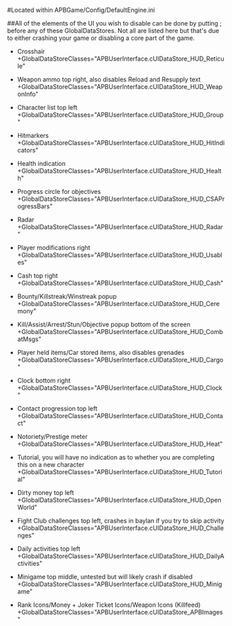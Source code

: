 #Located within APBGame/Config/DefaultEngine.ini

##All of the elements of the UI you wish to disable can be done by putting ; before any of these GlobalDataStores. Not all are listed here but that's due to either crashing your game or disabling a core part of the game.

- Crosshair
+GlobalDataStoreClasses="APBUserInterface.cUIDataStore_HUD_Reticule"

- Weapon ammo top right, also disables Reload and Resupply text
+GlobalDataStoreClasses="APBUserInterface.cUIDataStore_HUD_WeaponInfo"

- Character list top left
+GlobalDataStoreClasses="APBUserInterface.cUIDataStore_HUD_Group"

- Hitmarkers
+GlobalDataStoreClasses="APBUserInterface.cUIDataStore_HUD_HitIndicators"

- Health indication
+GlobalDataStoreClasses="APBUserInterface.cUIDataStore_HUD_Health"

- Progress circle for objectives
+GlobalDataStoreClasses="APBUserInterface.cUIDataStore_HUD_CSAProgressBars"

- Radar
+GlobalDataStoreClasses="APBUserInterface.cUIDataStore_HUD_Radar"

- Player modifications right
+GlobalDataStoreClasses="APBUserInterface.cUIDataStore_HUD_Usables"

- Cash top right
+GlobalDataStoreClasses="APBUserInterface.cUIDataStore_HUD_Cash"

- Bounty/Killstreak/Winstreak popup
+GlobalDataStoreClasses="APBUserInterface.cUIDataStore_HUD_Ceremony"

- Kill/Assist/Arrest/Stun/Objective popup bottom of the screen
+GlobalDataStoreClasses="APBUserInterface.cUIDataStore_HUD_CombatMsgs"

- Player held items/Car stored items, also disables grenades
+GlobalDataStoreClasses="APBUserInterface.cUIDataStore_HUD_Cargo"

- Clock bottom right
+GlobalDataStoreClasses="APBUserInterface.cUIDataStore_HUD_Clock"

- Contact progression top left
+GlobalDataStoreClasses="APBUserInterface.cUIDataStore_HUD_Contact"

- Notoriety/Prestige meter
+GlobalDataStoreClasses="APBUserInterface.cUIDataStore_HUD_Heat"

- Tutorial, you will have no indication as to whether you are completing this on a new character
+GlobalDataStoreClasses="APBUserInterface.cUIDataStore_HUD_Tutorial"

- Dirty money top left
+GlobalDataStoreClasses="APBUserInterface.cUIDataStore_HUD_OpenWorld"

- Fight Club challenges top left, crashes in baylan if you try to skip activity
+GlobalDataStoreClasses="APBUserInterface.cUIDataStore_HUD_Challenges"

- Daily activities top left
+GlobalDataStoreClasses="APBUserInterface.cUIDataStore_HUD_DailyActivities"

- Minigame top middle, untested but will likely crash if disabled
+GlobalDataStoreClasses="APBUserInterface.cUIDataStore_HUD_Minigame"

- Rank Icons/Money + Joker Ticket Icons/Weapon Icons (Killfeed)
+GlobalDataStoreClasses="APBUserInterface.cUIDataStore_APBImages"
